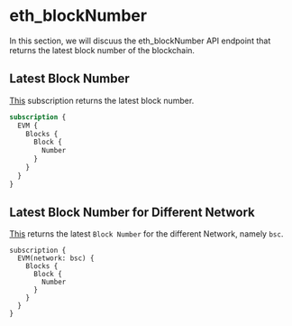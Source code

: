 # eth_blockNumber

In this section, we will discuus the eth_blockNumber API endpoint that returns the latest block number of the blockchain.

<head>
  <meta name="title" content="eth_blockNumber API - Ethereum - Latest Block Information"/>
  <meta name="description" content="Retrieve the latest block number on the Ethereum blockchain using the eth_blockNumber API."/>
  <meta name="keywords" content="eth_blockNumber API,Ethereum latest block API,Ethereum blockchain API,block number retrieval,eth_blockNumber documentation,Ethereum web3 API,latest block data,blockchain status"/>
  <meta name="robots" content="index, follow"/>
  <meta http-equiv="Content-Type" content="text/html; charset=utf-8"/>
  <meta name="language" content="English"/>

  <meta property="og:type" content="website" />
  <meta
    property="og:title"
    content="How to Retrieve the Latest Ethereum Block Number with eth_blockNumber API"
  />
  <meta
    property="og:description"
    content="Retrieve the latest block number on the Ethereum blockchain using the eth_blockNumber API."
  />

  <meta property="twitter:card" content="summary_large_image"/>
  <meta property="twitter:title" content="How to Retrieve the Latest Ethereum Block Number with eth_blockNumber API"/>
  <meta property="twitter:description" content="Retrieve the latest block number on the Ethereum blockchain using the eth_blockNumber API."/>
</head>

## Latest Block Number
[This](https://ide.bitquery.io/eth_blockNumber-stream) subscription returns the latest block number.

``` graphql
subscription {
  EVM {
    Blocks {
      Block {
        Number
      }
    }
  }
}

```

## Latest Block Number for Different Network

[This](https://ide.bitquery.io/eth_blockNumber-stream-bsc) returns the latest `Block Number` for the different Network, namely `bsc`.

```
subscription {
  EVM(network: bsc) {
    Blocks {
      Block {
        Number
      }
    }
  }
}

```
